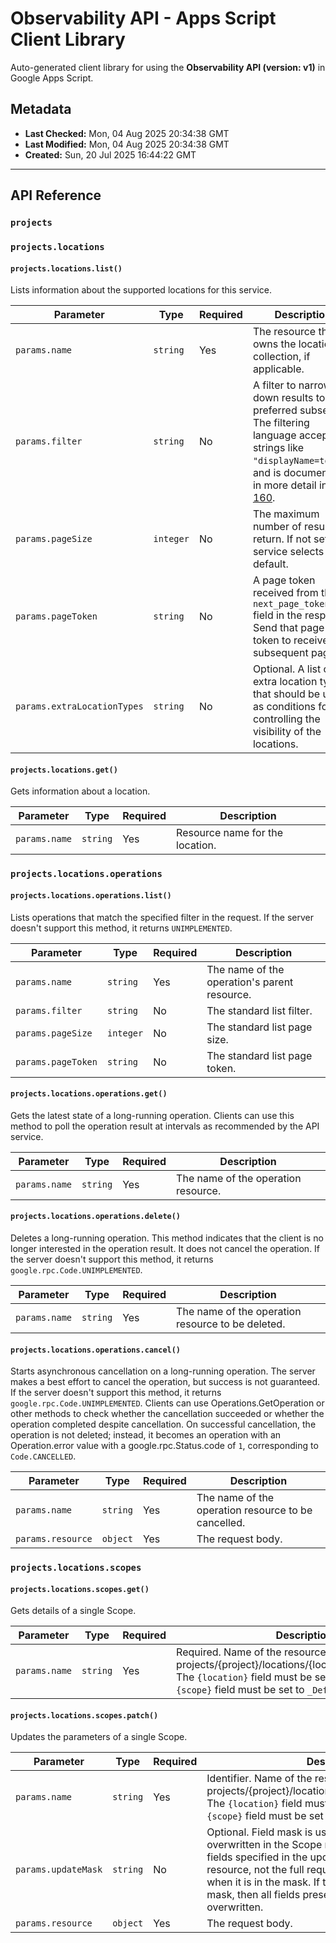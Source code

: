 # Observability API - Apps Script Client Library

Auto-generated client library for using the **Observability API (version: v1)** in Google Apps Script.

## Metadata

- **Last Checked:** Mon, 04 Aug 2025 20:34:38 GMT
- **Last Modified:** Mon, 04 Aug 2025 20:34:38 GMT
- **Created:** Sun, 20 Jul 2025 16:44:22 GMT



---

## API Reference

### `projects`

### `projects.locations`

#### `projects.locations.list()`

Lists information about the supported locations for this service.

| Parameter | Type | Required | Description |
|---|---|---|---|
| `params.name` | `string` | Yes | The resource that owns the locations collection, if applicable. |
| `params.filter` | `string` | No | A filter to narrow down results to a preferred subset. The filtering language accepts strings like `"displayName=tokyo"`, and is documented in more detail in [AIP-160](https://google.aip.dev/160). |
| `params.pageSize` | `integer` | No | The maximum number of results to return. If not set, the service selects a default. |
| `params.pageToken` | `string` | No | A page token received from the `next_page_token` field in the response. Send that page token to receive the subsequent page. |
| `params.extraLocationTypes` | `string` | No | Optional. A list of extra location types that should be used as conditions for controlling the visibility of the locations. |

#### `projects.locations.get()`

Gets information about a location.

| Parameter | Type | Required | Description |
|---|---|---|---|
| `params.name` | `string` | Yes | Resource name for the location. |

### `projects.locations.operations`

#### `projects.locations.operations.list()`

Lists operations that match the specified filter in the request. If the server doesn't support this method, it returns `UNIMPLEMENTED`.

| Parameter | Type | Required | Description |
|---|---|---|---|
| `params.name` | `string` | Yes | The name of the operation's parent resource. |
| `params.filter` | `string` | No | The standard list filter. |
| `params.pageSize` | `integer` | No | The standard list page size. |
| `params.pageToken` | `string` | No | The standard list page token. |

#### `projects.locations.operations.get()`

Gets the latest state of a long-running operation. Clients can use this method to poll the operation result at intervals as recommended by the API service.

| Parameter | Type | Required | Description |
|---|---|---|---|
| `params.name` | `string` | Yes | The name of the operation resource. |

#### `projects.locations.operations.delete()`

Deletes a long-running operation. This method indicates that the client is no longer interested in the operation result. It does not cancel the operation. If the server doesn't support this method, it returns `google.rpc.Code.UNIMPLEMENTED`.

| Parameter | Type | Required | Description |
|---|---|---|---|
| `params.name` | `string` | Yes | The name of the operation resource to be deleted. |

#### `projects.locations.operations.cancel()`

Starts asynchronous cancellation on a long-running operation. The server makes a best effort to cancel the operation, but success is not guaranteed. If the server doesn't support this method, it returns `google.rpc.Code.UNIMPLEMENTED`. Clients can use Operations.GetOperation or other methods to check whether the cancellation succeeded or whether the operation completed despite cancellation. On successful cancellation, the operation is not deleted; instead, it becomes an operation with an Operation.error value with a google.rpc.Status.code of `1`, corresponding to `Code.CANCELLED`.

| Parameter | Type | Required | Description |
|---|---|---|---|
| `params.name` | `string` | Yes | The name of the operation resource to be cancelled. |
| `params.resource` | `object` | Yes | The request body. |

### `projects.locations.scopes`

#### `projects.locations.scopes.get()`

Gets details of a single Scope.

| Parameter | Type | Required | Description |
|---|---|---|---|
| `params.name` | `string` | Yes | Required. Name of the resource. The format is: projects/{project}/locations/{location}/scopes/{scope} The `{location}` field must be set to `global`. The `{scope}` field must be set to `_Default`. |

#### `projects.locations.scopes.patch()`

Updates the parameters of a single Scope.

| Parameter | Type | Required | Description |
|---|---|---|---|
| `params.name` | `string` | Yes | Identifier. Name of the resource. The format is: projects/{project}/locations/{location}/scopes/{scope} The `{location}` field must be set to `global`. The `{scope}` field must be set to `_Default`. |
| `params.updateMask` | `string` | No | Optional. Field mask is used to specify the fields to be overwritten in the Scope resource by the update. The fields specified in the update_mask are relative to the resource, not the full request. A field is overwritten when it is in the mask. If the user does not provide a mask, then all fields present in the request are overwritten. |
| `params.resource` | `object` | Yes | The request body. |